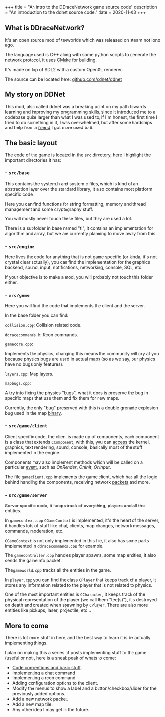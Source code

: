 +++
title = "An intro to the DDraceNetwork game source code"
description = "An introduction to the ddnet source code."
date = 2020-11-03
+++

## What is DDraceNetwork?

It's an open source mod of [teeworlds](https://teeworlds.com/) which was released on [steam](https://store.steampowered.com/app/412220/DDraceNetwork/) not long ago.

The language used is C++ along with some python scripts to generate the network protocol, it uses [CMake](https://cmake.org/) for building.

It's made on top of SDL2 with a custom OpenGL renderer.

The source can be located here: [github.com/ddnet/ddnet](https://github.com/ddnet/ddnet)

## My story on DDNet
This mod, also called ddnet was a breaking point on my path towards learning and improving my programming skills, since it introduced me to a codebase quite larger than what I was used to, if I'm honest, the first time I tried to do something in it, I was overwhelmed, but after some hardships and help from a [friend](https://timakro.de/) I got more used to it.

## The basic layout
The code of the game is located in the `src` directory, here I highlight the important directories it has:


### - `src/base`
This contains the system.h and system.c files, which is kind of an abstraction layer over the standard library, it also contains most platform specific code.

Here you can find functions for string formatting, memory and thread management and some cryptography stuff.

You will mostly never touch these files, but they are used a lot.

There is a subfolder in base named "tl", it contains an implementation for algorithm and array, but we are currently planning to move away from this.

### - `src/engine`
Here lives the code for anything that is not game specific (or kinda, it's not crystal clear actually), you can find the implementation for the graphics backend, sound, input, notifications, networking, console, SQL, etc.

If your objective is to make a mod, you will probably not touch this folder either.

### - `src/game`
Here you will find the code that implements the client and the server.

In the base folder you can find:

`collision.cpp`: Collision related code.

`ddracecommands.h`: Rcon commands.

`gamecore.cpp`:

Implements the physics, changing this means the community will cry at you because physics bugs are used in actual maps (so as we say, our physics have no bugs only features).

`layers.cpp`: Map layers.

`mapbugs.cpp`:

A try into fixing the physics "bugs", what it does is preserve the bug in specific maps that use them and fix them for new maps.

Currently, the only "bug" preserved with this is a double grenade explosion bug used in the map [binary](https://ddnet.tw/maps/Binary).

### - `src/game/client`
Client specific code, the client is made up of components, each component is a class that extends `CComponent`, with this, you can [access](https://github.com/ddnet/ddnet/blob/e256b11d367d001f0baf3905ab78e21ae2747718/src/game/client/component.h#L21) the kernel, graphics, text rendering, sound, console; basically most of the stuff implemented in the engine.

Components may also implement methods which will be called on a particular [event](https://github.com/ddnet/ddnet/blob/e256b11d367d001f0baf3905ab78e21ae2747718/src/game/client/component.h#L61), such as *OnRender*, *OnInit*, *OnInput*.

The file `gameclient.cpp` implements the game client, which has all the logic behind handling the components, receiving network [packets](https://github.com/ddnet/ddnet/blob/e256b11d367d001f0baf3905ab78e21ae2747718/src/game/client/gameclient.cpp#L752) and more.

### - `src/game/server`
Server specific code, it keeps track of everything, players and all the entities.

In `gamecontext.cpp` `CGameContext` is implemented, it's the heart of the server, it handles lots of stuff like chat, clients, map changes, network messages, commands, moderation, etc.

`CGameContext` is not only implemented in this file, it also has some parts implemented in `ddracecommands.cpp` for example.

The `gamecontroller.cpp` handles player spawns, some map entities, it also sends the gameinfo packet.

The`gameworld.cpp` tracks all the entities in the game.

In `player.cpp` you can find the class `CPlayer` that keeps track of a player, it stores any information related to the player that is not related to physics.

One of the most important entities is `CCharacter`, it keeps track of the physical representation of the player (we call them "tee(s)"), it's destroyed on death and created when spawning by `CPlayer`. There are also more entities like pickups, laser, projectile, etc...


## More to come
There is lot more stuff in here, and the best way to learn it is by actually implementing things.

I plan on making this a series of posts implementing stuff to the game (useful or not), here is a sneak peak of whats to come:

- [Code conventions and basic stuff](/blog/code-conventions-in-ddnet).
- [Implementing a chat command](/blog/chat-command-ddracenetwork)
- Implementing a rcon command
- Adding configuration options to the client.
- Modify the menus to show a label and a button/checkbox/slider for the previously added options.
- Add a new network packet.
- Add a new map tile.
- Any other idea I may get in the future.